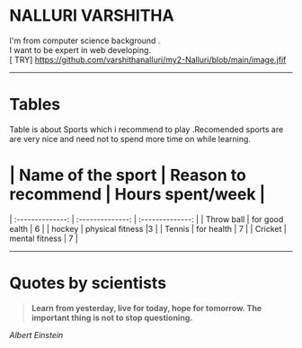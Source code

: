 # NALLURI VARSHITHA
I'm from computer science background . <br>I want to be expert in web developing.<br>
[ TRY] https://github.com/varshithanalluri/my2-Nalluri/blob/main/image.jfif

---

# Tables 
Table is about Sports which i recommend to play .Recomended  sports are are very nice and need not to spend more time on  while learning.
# | Name of the sport   | Reason to recommend   | Hours spent/week |
| :--------------:    | :--------------:      | :--------------: |
| Throw ball          | for good ealth        | 6                |
| hockey              | physical fitness               |3             |
| Tennis              | for health            | 7                |
|  Cricket              | mental fitness            | 7                |

---

# Quotes by scientists
> **Learn from yesterday, live for today, hope for tomorrow. The important thing is not to stop questioning.**

*Albert Einstein*